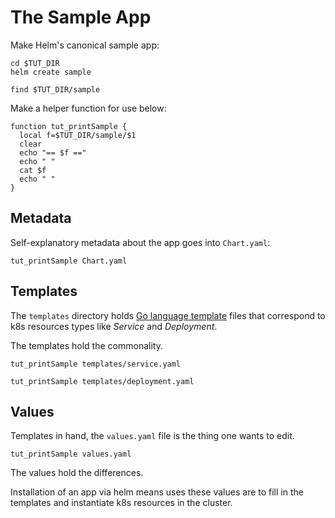# The Sample App

Make Helm's canonical sample app:

<!-- @makeTheSample @test -->
```
cd $TUT_DIR
helm create sample
```

<!-- @listContents -->
```
find $TUT_DIR/sample
```

Make a helper function for use below:

<!-- @funcPrintSample @env -->
```
function tut_printSample {
  local f=$TUT_DIR/sample/$1
  clear
  echo "== $f =="
  echo " "
  cat $f
  echo " "
}
```

## Metadata

Self-explanatory metadata about the app
goes into `Chart.yaml`:

```
tut_printSample Chart.yaml
```

## Templates

[Go language template]: https://golang.org/pkg/text/template/

The `templates` directory holds [Go language template]
files that correspond to k8s resources types like
_Service_ and _Deployment_.

The templates hold the commonality.

```
tut_printSample templates/service.yaml
```

```
tut_printSample templates/deployment.yaml
```

## Values

Templates in hand, the `values.yaml` file is the thing
one wants to edit.

```
tut_printSample values.yaml
```

The values hold the differences.

Installation of an app via helm means uses these values
are to fill in the templates and instantiate k8s
resources in the cluster.
